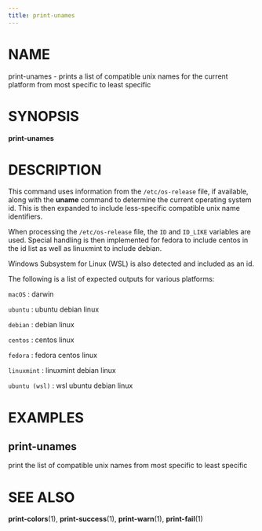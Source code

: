 ```yaml
---
title: print-unames
---
```


# NAME

print-unames - prints a list of compatible unix names for the current platform from most specific to least specific

# SYNOPSIS

**print-unames**

# DESCRIPTION

This command uses information from the `/etc/os-release` file, if available, along with the **uname** command to
determine the current operating system id. This is then expanded to include less-specific compatible unix name
identifiers.

When processing the `/etc/os-release` file, the `ID` and `ID_LIKE` variables are used. Special handling is then
implemented for fedora to include centos in the id list as well as linuxmint to include debian.

Windows Subsystem for Linux (WSL) is also detected and included as an id.

The following is a list of expected outputs for various platforms:

`macOS`
: darwin

`ubuntu`
: ubuntu debian linux

`debian`
: debian linux

`centos`
: centos linux

`fedora`
: fedora centos linux

`linuxmint`
: linuxmint debian linux

`ubuntu (wsl)`
: wsl ubuntu debian linux

# EXAMPLES

## print-unames

print the list of compatible unix names from most specific to least specific

# SEE ALSO

**print-colors**(1), **print-success**(1),  **print-warn**(1), **print-fail**(1)
